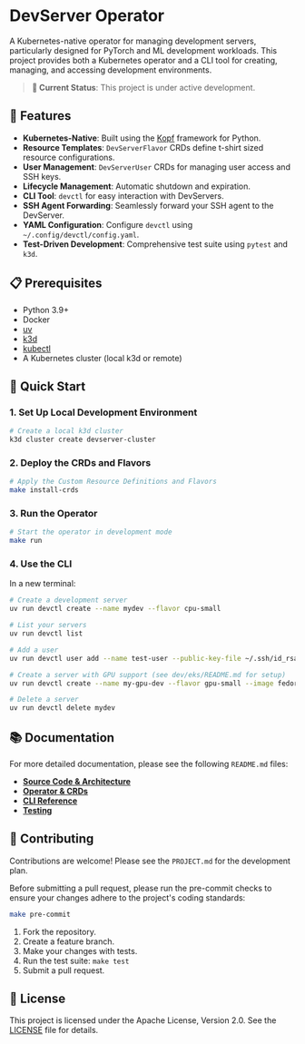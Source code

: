 # DevServer Operator

A Kubernetes-native operator for managing development servers, particularly designed for PyTorch and ML development workloads. This project provides both a Kubernetes operator and a CLI tool for creating, managing, and accessing development environments.

> **📍 Current Status**: This project is under active development.

## 🚀 Features

- **Kubernetes-Native**: Built using the [Kopf](https://kopf.readthedocs.io/) framework for Python.
- **Resource Templates**: `DevServerFlavor` CRDs define t-shirt sized resource configurations.
- **User Management**: `DevServerUser` CRDs for managing user access and SSH keys.
- **Lifecycle Management**: Automatic shutdown and expiration.
- **CLI Tool**: `devctl` for easy interaction with DevServers.
- **SSH Agent Forwarding**: Seamlessly forward your SSH agent to the DevServer.
- **YAML Configuration**: Configure `devctl` using `~/.config/devctl/config.yaml`.
- **Test-Driven Development**: Comprehensive test suite using `pytest` and `k3d`.

## 📋 Prerequisites

- Python 3.9+
- Docker
- [uv](https://github.com/astral-sh/uv)
- [k3d](https://k3d.io/)
- [kubectl](https://kubernetes.io/docs/tasks/tools/install-kubectl/)
- A Kubernetes cluster (local k3d or remote)

## 🏃 Quick Start

### 1. Set Up Local Development Environment

```bash
# Create a local k3d cluster
k3d cluster create devserver-cluster
```

### 2. Deploy the CRDs and Flavors

```bash
# Apply the Custom Resource Definitions and Flavors
make install-crds
```

### 3. Run the Operator

```bash
# Start the operator in development mode
make run
```

### 4. Use the CLI

In a new terminal:

```bash
# Create a development server
uv run devctl create --name mydev --flavor cpu-small

# List your servers
uv run devctl list

# Add a user
uv run devctl user add --name test-user --public-key-file ~/.ssh/id_rsa.pub

# Create a server with GPU support (see dev/eks/README.md for setup)
uv run devctl create --name my-gpu-dev --flavor gpu-small --image fedora:latest

# Delete a server
uv run devctl delete mydev
```

## 📚 Documentation

For more detailed documentation, please see the following `README.md` files:

-   **[Source Code & Architecture](./src/README.md)**
-   **[Operator & CRDs](./src/devservers/operator/README.md)**
-   **[CLI Reference](./src/devservers/cli/README.md)**
-   **[Testing](./tests/README.md)**

## 🤝 Contributing

Contributions are welcome! Please see the `PROJECT.md` for the development plan.

Before submitting a pull request, please run the pre-commit checks to ensure your changes adhere to the project's coding standards:

```bash
make pre-commit
```

1.  Fork the repository.
2.  Create a feature branch.
3.  Make your changes with tests.
4.  Run the test suite: `make test`
5.  Submit a pull request.

## 📄 License

This project is licensed under the Apache License, Version 2.0. See the [LICENSE](LICENSE) file for details.
